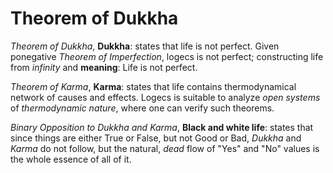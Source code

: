 # Theorem of Dukkha

_Theorem of Dukkha_, __Dukkha__: states that life is not perfect. Given ponegative _Theorem of Imperfection_, logecs is not perfect; constructing life from _infinity_ and __meaning__: Life is not perfect.

_Theorem of Karma_, __Karma__: states that life contains thermodynamical network of causes and effects. Logecs is suitable to analyze _open systems_ of _thermodynamic nature_, where one can verify such theorems.

_Binary Opposition to Dukkha and Karma_, __Black and white life__: states that since things are either True or False, but not Good or Bad, _Dukkha_ and _Karma_ do not follow, but the natural, _dead_ flow of "Yes" and "No" values is the whole essence of all of it.